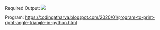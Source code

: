 Required Output:
![](https://1.bp.blogspot.com/--FUjwU96zLM/Xi7-E9IeDGI/AAAAAAAAITI/iof0Ayf4SVg20i33CrLrKHKaB3Q9hpFeACNcBGAsYHQ/s640/3.png)

Program:
https://codingatharva.blogspot.com/2020/01/program-to-print-right-angle-triangle-in-python.html
